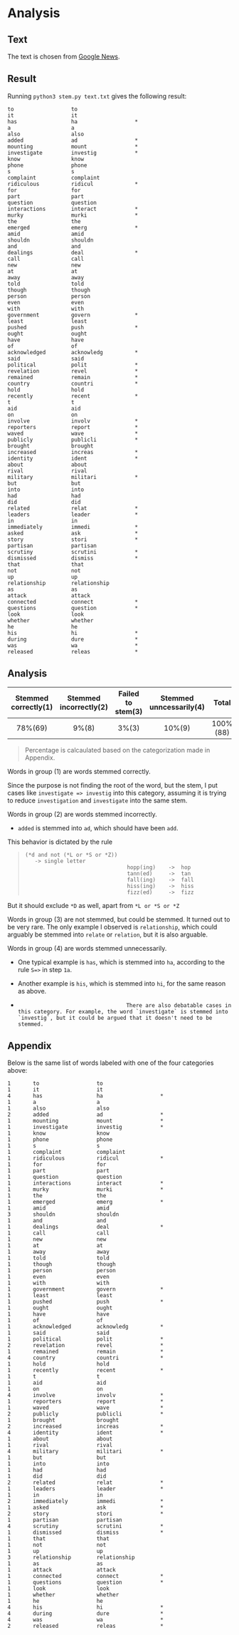 # Analysis

## Text

The text is chosen from [Google News](https://www.nytimes.com/2019/09/20/us/politics/trump-whistle-blower-ukraine.html).

## Result

Running `python3 stem.py text.txt` gives the following result:

```
to                  to
it                  it
has                 ha                  *
a                   a
also                also
added               ad                  *
mounting            mount               *
investigate         investig            *
know                know
phone               phone
s                   s
complaint           complaint
ridiculous          ridicul             *
for                 for
part                part
question            question
interactions        interact            *
murky               murki               *
the                 the
emerged             emerg               *
amid                amid
shouldn             shouldn
and                 and
dealings            deal                *
call                call
new                 new
at                  at
away                away
told                told
though              though
person              person
even                even
with                with
government          govern              *
least               least
pushed              push                *
ought               ought
have                have
of                  of
acknowledged        acknowledg          *
said                said
political           polit               *
revelation          revel               *
remained            remain              *
country             countri             *
hold                hold
recently            recent              *
t                   t
aid                 aid
on                  on
involve             involv              *
reporters           report              *
waved               wave                *
publicly            publicli            *
brought             brought
increased           increas             *
identity            ident               *
about               about
rival               rival
military            militari            *
but                 but
into                into
had                 had
did                 did
related             relat               *
leaders             leader              *
in                  in
immediately         immedi              *
asked               ask                 *
story               stori               *
partisan            partisan
scrutiny            scrutini            *
dismissed           dismiss             *
that                that
not                 not
up                  up
relationship        relationship
as                  as
attack              attack
connected           connect             *
questions           question            *
look                look
whether             whether
he                  he
his                 hi                  *
during              dure                *
was                 wa                  *
released            releas              *
```

## Analysis

| Stemmed correctly(1) | Stemmed incorrectly(2) | Failed to stem(3) | Stemmed unncessarily(4) |  Total   |
| :------------------: | :--------------------: | :---------------: | :---------------------: | :------: |
|       78%(69)        |         9%(8)          |       3%(3)       |         10%(9)          | 100%(88) |

> Percentage is calcaulated based on the categorization made in Appendix.

Words in group (1) are words stemmed correctly.

Since the purpose is not finding the root of the word, but the stem, I put cases like `investigate => investig` into this category, assuming it is trying to reduce `investigation` and `investigate` into the same stem.

Words in group (2) are words stemmed incorrectly.

-   `added` is stemmed into `ad`, which should have been `add`.

This behavior is dictated by the rule

>     (*d and not (*L or *S or *Z))
>        -> single letter
>                                     hopp(ing)    ->  hop
>                                     tann(ed)     ->  tan
>                                     fall(ing)    ->  fall
>                                     hiss(ing)    ->  hiss
>                                     fizz(ed)     ->  fizz

But it should exclude `*D` as well, apart from `*L or *S or *Z`

Words in group (3) are not stemmed, but could be stemmed. It turned out to be very rare. The only example I observed is `relationship`, which could arguably be stemmed into `relate` or `relation`, but it is also arguable.

Words in group (4) are words stemmed unnecessarily.

-   One typical example is `has`, which is stemmed into `ha`, according to the rule `S=>` in step `1a`.

-   Another example is `his`, which is stemmed into `hi`, for the same reason as above.

-                                       There are also debatable cases in this category. For example, the word `investigate` is stemmed into `investig`, but it could be argued that it doesn't need to be stemmed.

## Appendix

Below is the same list of words labeled with one of the four categories above:

```
1		to                  to
1		it                  it
4		has                 ha                  *
1		a                   a
1		also                also
2		added               ad                  *
1		mounting            mount               *
1		investigate         investig            *
1		know                know
1		phone               phone
1		s                   s
1		complaint           complaint
1		ridiculous          ridicul             *
1		for                 for
1		part                part
1		question            question
1		interactions        interact            *
1		murky               murki               *
1		the                 the
1		emerged             emerg               *
1		amid                amid
3		shouldn             shouldn
1		and                 and
1		dealings            deal                *
1		call                call
1		new                 new
1		at                  at
1		away                away
1		told                told
1		though              though
1		person              person
1		even                even
1		with                with
1		government          govern              *
1		least               least
1		pushed              push                *
1		ought               ought
1		have                have
1		of                  of
1		acknowledged        acknowledg          *
1		said                said
1		political           polit               *
2		revelation          revel               *
1		remained            remain              *
4		country             countri             *
1		hold                hold
1		recently            recent              *
1		t                   t
1		aid                 aid
1		on                  on
4		involve             involv              *
1		reporters           report              *
1		waved               wave                *
2		publicly            publicli            *
1		brought             brought
2		increased           increas             *
4		identity            ident               *
1		about               about
1		rival               rival
4		military            militari            *
1		but                 but
1		into                into
1		had                 had
1		did                 did
2		related             relat               *
1		leaders             leader              *
1		in                  in
2		immediately         immedi              *
1		asked               ask                 *
2		story               stori               *
1		partisan            partisan
4		scrutiny            scrutini            *
1		dismissed           dismiss             *
1		that                that
1		not                 not
1		up                  up
3		relationship        relationship
1		as                  as
1		attack              attack
1		connected           connect             *
1		questions           question            *
1		look                look
1		whether             whether
1		he                  he
4		his                 hi                  *
4		during              dure                *
4		was                 wa                  *
2		released            releas              *
```
